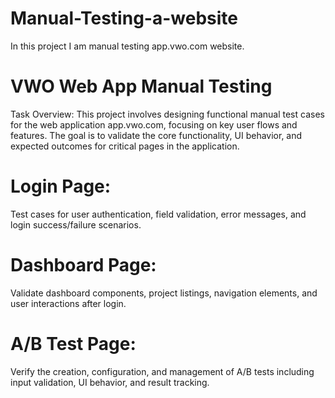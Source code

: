 # Manual-Testing-a-website
In this project I am manual testing app.vwo.com website.

# VWO Web App Manual Testing
Task Overview:
This project involves designing functional manual test cases for the web application app.vwo.com, focusing on key user flows and features. The goal is to validate the core functionality, UI behavior, and expected outcomes for critical pages in the application.

# Login Page:

Test cases for user authentication, field validation, error messages, and login success/failure scenarios.

# Dashboard Page:

Validate dashboard components, project listings, navigation elements, and user interactions after login.

# A/B Test Page:

Verify the creation, configuration, and management of A/B tests including input validation, UI behavior, and result tracking.
